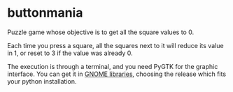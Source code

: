 # buttonmania

Puzzle game whose objective is to get all the square values to 0.

Each time you press a square, all the squares next to it will reduce its value in 1, or reset to 3 if the value was already 0.

The execution is through a terminal, and you need PyGTK for the graphic interface. You can get it in [GNOME libraries](http://ftp.gnome.org/pub/GNOME/binaries/), choosing the release which fits your python installation.
